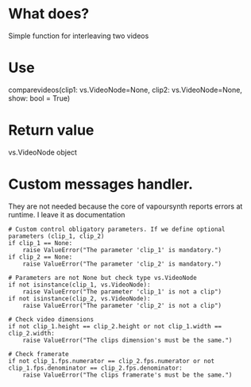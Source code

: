# What does? 

  Simple function for interleaving two videos

# Use

  comparevideos(clip1: vs.VideoNode=None, clip2: vs.VideoNode=None, show: bool = True)

# Return value

  vs.VideoNode object
  
# Custom messages handler. 

They are not needed because the core of vapoursynth reports errors at runtime. I leave it as documentation

	# Custom control obligatory parameters. If we define optional parameters (clip_1, clip_2) 
	if clip_1 == None:
		raise ValueError("The parameter 'clip_1' is mandatory.")
	if clip_2 == None:
		raise ValueError("The parameter 'clip_2' is mandatory.")
	
	# Parameters are not None but check type vs.VideoNode
	if not isinstance(clip_1, vs.VideoNode):
		raise ValueError("The parameter 'clip_1' is not a clip")
	if not isinstance(clip_2, vs.VideoNode):
		raise ValueError("The parameter 'clip_2' is not a clip")
	
	# Check video dimensions
	if not clip_1.height == clip_2.height or not clip_1.width == clip_2.width:
		raise ValueError("The clips dimension's must be the same.")
		
	# Check framerate
	if not clip_1.fps.numerator == clip_2.fps.numerator or not clip_1.fps.denominator == clip_2.fps.denominator:
		raise ValueError("The clips framerate's must be the same.")


